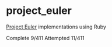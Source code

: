 # project_euler #

[Project Euler](http://projecteuler.net/) implementations using Ruby

Complete 9/411
Attempted 11/411
